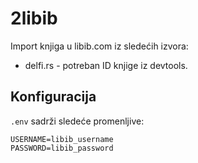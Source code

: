 # 2libib

Import knjiga u libib.com iz sledećih izvora:

+ delfi.rs - potreban ID knjige iz devtools. 

## Konfiguracija

`.env` sadrži sledeće promenljive:

```
USERNAME=libib_username
PASSWORD=libib_password
```
